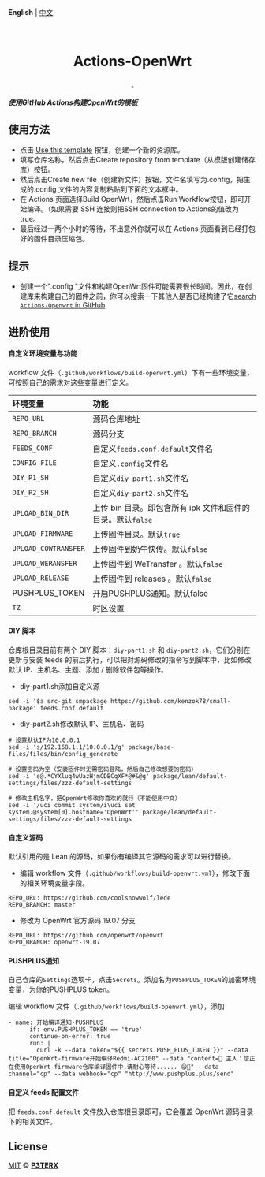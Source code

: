 **English** | [中文](https://p3terx.com/archives/build-openwrt-with-github-actions.html)

<h1 align="center">
  <br>
  <b>Actions-OpenWrt</b>
  <br>
</h1>
<p align="center">
    <a href="https://github.com/byncn/OpenWrt-firmware/actions/workflows/build-openwrt.yml">
        <img src="https://github.com/byncn/OpenWrt-firmware/actions/workflows/build-openwrt.yml/badge.svg?branch=main"
            alt="">
    </a>
    <a href="https://github.com/byncn/OpenWrt-firmware/releases">
        <img src="https://img.shields.io/github/release/byncn/OpenWrt-firmware?color=blue"
            alt="">
    </a>
</p>


##### 使用GitHub Actions构建OpenWrt的模板

## 使用方法

- 点击 [Use this template](https://github.com/P3TERX/Actions-OpenWrt/generate) 按钮，创建一个新的资源库。
- 填写仓库名称，然后点击Create repository from template（从模版创建储存库）按钮。
- 然后点击Create new file（创建新文件）按钮，文件名填写为.config，把生成的.config 文件的内容复制粘贴到下面的文本框中。
- 在 Actions 页面选择Build OpenWrt，然后点击Run Workflow按钮，即可开始编译。（如果需要 SSH 连接则把SSH connection to Actions的值改为true。
- 最后经过一两个小时的等待，不出意外你就可以在 Actions 页面看到已经打包好的固件目录压缩包。

## 提示

- 创建一个".config "文件和构建OpenWrt固件可能需要很长时间。因此，在创建库来构建自己的固件之前，你可以搜索一下其他人是否已经构建了它[search `Actions-Openwrt` in GitHub](https://github.com/search?q=Actions-openwrt).

  

## 进阶使用

#### 自定义环境变量与功能

work­flow 文件（`.github/workflows/build-openwrt.yml`）下有一些环境变量，可按照自己的需求对这些变量进行定义。

| 环境变量             | 功能                                                        |
| :------------------- | :---------------------------------------------------------- |
| `REPO_URL`           | 源码仓库地址                                                |
| `REPO_BRANCH`        | 源码分支                                                    |
| `FEEDS_CONF`         | 自定义`feeds.conf.default`文件名                            |
| `CONFIG_FILE`        | 自定义`.config`文件名                                       |
| `DIY_P1_SH`          | 自定义`diy-part1.sh`文件名                                  |
| `DIY_P2_SH`          | 自定义`diy-part2.sh`文件名                                  |
| `UPLOAD_BIN_DIR`     | 上传 bin 目录。即包含所有 ipk 文件和固件的目录。默认`false` |
| `UPLOAD_FIRMWARE`    | 上传固件目录。默认`true`                                    |
| `UPLOAD_COWTRANSFER` | 上传固件到奶牛快传。默认`false`                             |
| `UPLOAD_WERANSFER`   | 上传固件到 WeTransfer 。默认`false`                         |
| `UPLOAD_RELEASE`     | 上传固件到 releases 。默认`false`                           |
| PUSHPLUS_TOKEN       | 开启PUSHPLUS通知。默认false                                 |
| `TZ`                 | 时区设置                                                    |

#### DIY 脚本

仓库根目录目前有两个 DIY 脚本：`diy-part1.sh` 和 `diy-part2.sh`，它们分别在更新与安装 feeds 的前后执行，可以把对源码修改的指令写到脚本中，比如修改默认 IP、主机名、主题、添加 / 删除软件包等操作。

- diy-part1.sh添加自定义源

```
sed -i '$a src-git smpackage https://github.com/kenzok78/small-package' feeds.conf.default
```

- diy-part2.sh修改默认 IP、主机名、密码

```
# 设置默认IP为10.0.0.1
sed -i 's/192.168.1.1/10.0.0.1/g' package/base-files/files/bin/config_generate

# 设置密码为空（安装固件时无需密码登陆，然后自己修改想要的密码）
sed -i 's@.*CYXluq4wUazHjmCDBCqXF*@#&@g' package/lean/default-settings/files/zzz-default-settings

# 修改主机名字，把OpenWrt修改你喜欢的就行（不能使用中文）
sed -i '/uci commit system/i\uci set system.@system[0].hostname='OpenWrt'' package/lean/default-settings/files/zzz-default-settings
```

#### 自定义源码

默认引用的是 Lean 的源码，如果你有编译其它源码的需求可以进行替换。

- 编辑 work­flow 文件（`.github/workflows/build-openwrt.yml`），修改下面的相关环境变量字段。

```
REPO_URL: https://github.com/coolsnowwolf/lede
REPO_BRANCH: master
```

- 修改为 Open­Wrt 官方源码 19.07 分支

```
REPO_URL: https://github.com/openwrt/openwrt
REPO_BRANCH: openwrt-19.07
```

#### PUSHPLUS通知

自己仓库的`Settings`选项卡，点击`Secrets`。添加名为`PUSHPLUS_TOKEN`的加密环境变量，为你的PUSHPLUS token。

编辑 work­flow 文件（`.github/workflows/build-openwrt.yml`），添加

```
- name: 开始编译通知-PUSHPLUS
      if: env.PUSHPLUS_TOKEN == 'true'
      continue-on-error: true
      run: |
        curl -k --data token="${{ secrets.PUSH_PLUS_TOKEN }}" --data title="OpenWrt-firmware开始编译Redmi-AC2100" --data "content=🎉 主人：您正在使用OpenWrt-firmware仓库编译固件中,请耐心等待...... 😋💐" --data channel="cp" --data webhook="cp" "http://www.pushplus.plus/send"

```

#### 自定义 feeds 配置文件

把 `feeds.conf.default` 文件放入仓库根目录即可，它会覆盖 Open­Wrt 源码目录下的相关文件。



## License

[MIT](https://github.com/P3TERX/Actions-OpenWrt/blob/main/LICENSE) © [**P3TERX**](https://p3terx.com)
